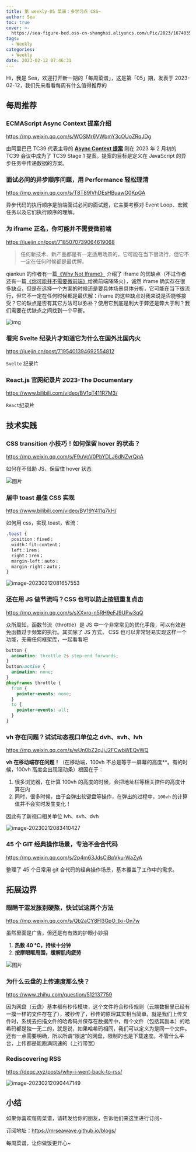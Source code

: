 ```yaml
---
title: 第 weekly-05 菜谱：多学习点 CSS~
author: Sea
toc: true
cover: >-
  https://sea-figure-bed.oss-cn-shanghai.aliyuncs.com/uPic/2023/1674035440710.jpg
tags:
  - Weekly
categories:
  - Weekly
date: 2023-02-12 07:46:31
---
```


Hi，我是 Sea，欢迎打开新一期的「每周菜谱」，这是第「05」期，发表于 2023-02-12，我们先来看看每周有什么值得推荐的

<!--more-->

## 每周推荐

### ECMAScript Async Context 提案介绍

https://mp.weixin.qq.com/s/WOSMr6VWbmY3cOUoZRqJDg

由阿里巴巴 TC39 代表主导的 [**Async Context 提案**](https://github.com/tc39/proposal-async-context) 刚在 2023 年 2 月初的 TC39 会议中成为了 TC39 Stage 1 提案。提案的目标是定义在 JavaScript 的异步任务中传递数据的方案。

### 面试必问的异步顺序问题，用 Performance 轻松理清

https://mp.weixin.qq.com/s/T8T89IVhDEsHBuawG0KpGA

异步代码的执行顺序是前端面试必问的面试题，它主要考察对 Event Loop、宏微任务以及它们执行顺序的理解。

### 为 iframe 正名，你可能并不需要微前端

https://juejin.cn/post/7185070739064619068

> 任何新技术、新产品都是有一定适用场景的，它可能在当下很流行，但它不一定在任何时候都是最优解。

qiankun 的作者有一篇[《Why Not Iframe》](https://link.juejin.cn?target=https%3A%2F%2Fwww.yuque.com%2Fkuitos%2Fgky7yw%2Fgesexv%3Fspm%3Data.21736010.0.0.25c06df01VID5V) 介绍了 iframe 的优缺点（不过作者还有一篇[《你可能并不需要微前端》](https://link.juejin.cn?target=https%3A%2F%2Fzhuanlan.zhihu.com%2Fp%2F391248835)给微前端降降火），诚然 iframe 确实存在很多缺点，但是在选择一个方案的时候还是要具体场景具体分析，它可能在当下很流行，但它不一定在任何时候都是最优解：iframe 的这些缺点对我来说是否能够接受？它的缺点是否有其它方法可以弥补？使用它到底是利大于弊还是弊大于利？我们需要在优缺点之间找到一个平衡。

![img](https://p3-juejin.byteimg.com/tos-cn-i-k3u1fbpfcp/a7ba7b4fe292438c9f84f8d095b032a1~tplv-k3u1fbpfcp-zoom-in-crop-mark:4536:0:0:0.awebp)

### 看完 Svelte 纪录片才知道它为什么在国外比国内火

https://juejin.cn/post/7195401394692554812

`Svelte` 纪录片

### React.js 官网纪录片 2023-The Documentary

https://www.bilibili.com/video/BV1qT411R7M3/

`React`纪录片

## 技术实践

### CSS transition 小技巧！如何保留 hover 的状态？

https://mp.weixin.qq.com/s/F9uVoV0PbYDLJ6dNZvrQqA

如何在不借助 JS，保留住 hover 状态

![图片](https://sea-figure-bed.oss-cn-shanghai.aliyuncs.com/uPic/2023/1676159771786_m3stPi.gif)

### 居中 toast 最佳 CSS 实现

https://www.bilibili.com/video/BV19Y411q7kH/

如何用 css，实现 toast，省流：

```css
.toast {
  position：fixed；
  width：fit-content；
  left：1rem；
  right：1rem；
  margin-left：auto；
  margin-right：auto；
}
```

![image-20230212081657553](https://sea-figure-bed.oss-cn-shanghai.aliyuncs.com/uPic/2023/1676161018051_DDpcCy.png)

### 还在用 JS 做节流吗？CSS 也可以防止按钮重复点击

https://mp.weixin.qq.com/s/sXXvro-n5RH9eFJ9UPw3qQ

众所周知，函数节流（throttle）是 JS 中一个非常常见的优化手段，可以有效避免函数过于频繁的执行。其实除了 JS 方式， CSS 也可以非常轻易实现这样一个功能，无需任何框架库，一起看看吧

```css
button {
  animation: throttle 2s step-end forwards;
}
button:active {
  animation: none;
}
@keyframes throttle {
  from {
    pointer-events: none;
  }
  to {
    pointer-events: all;
  }
}
```

### vh 存在问题？试试动态视口单位之 dvh、svh、lvh

https://mp.weixin.qq.com/s/wUn0bZ2qJjJ2FCwbWEQvWQ

**vh 在移动端存在问题！**（在移动端，100vh 不总是等于一屏幕的高度\*\*。有的时候，100vh 高度会出现滚动条）根因在于：

1. 很多浏览器，在计算 100vh 的高度的时候，会把地址栏等相关控件的高度计算在内
2. 同时，很多时候，由于会弹出软键盘等操作，在弹出的过程中，`100vh` 的计算值并不会实时发生变化！

因此有了新视口相关单位 lvh、svh、dvh

![image-20230212083410427](https://sea-figure-bed.oss-cn-shanghai.aliyuncs.com/uPic/2023/1676162051076_T9MLkV.png)

### 45 个 GIT 经典操作场景，专治不会合代码

https://mp.weixin.qq.com/s/2p4m63JdsCjBpVku-WaZyA

整理了 45 个日常用 git 合代码的经典操作场景，基本覆盖了工作中的需求。

## 拓展边界

### 眼睛干涩发胀别硬熬，快试试这两个方法

https://mp.weixin.qq.com/s/Qb2aCY8Fl3GpO_tki-On7w

虽然里面是广告，但还是有有效的护眼小妙招

1. **热敷 40 ℃，持续十分钟**
2. **按摩眼眶周围，缓解肌肉疲劳**

![图片](https://sea-figure-bed.oss-cn-shanghai.aliyuncs.com/uPic/2023/1676160924749_sQ6tni.jpeg)

### 为什么云盘的上传速度那么快？

https://www.zhihu.com/question/512137759

因为网盘（云盘）基本都有秒传模块，这个文件符合秒传规则（云端数据里已经有一摸一样的文件存在了），被秒传了，秒传的原理其实相当简单，就是我们上传文件时，系统去扫描文件的哈希码并保存在数据库中，每个文件（包括其副本）的哈希码都是独一无二的，就是说，如果哈希码相同，我们可以定义为是同一个文件。还有一点需要明确，所以所谓“限速”的网盘，限制的也是下载速度。不管什么平台，上传都是能跑满网速的（上行带宽）

### Rediscovering RSS

https://deqc.xyz/posts/why-i-went-back-to-rss/

![image-20230212090447149](https://sea-figure-bed.oss-cn-shanghai.aliyuncs.com/uPic/2023/1676163887787_2aTGFp.png)

## 小结

如果你喜欢每周菜谱，请转发给你的朋友，告诉他们来这里进行订阅~

订阅地址：https://mrseawave.github.io/blogs/

每周菜谱，让你做饭更开心~
